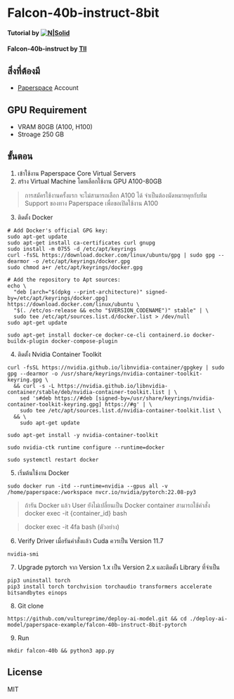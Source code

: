 # Falcon-40b-instruct-8bit

#### Tutorial by [![N|Solid](https://vultureprime-research-center.s3.ap-southeast-1.amazonaws.com/vulturePrimeLogo.png)](https://vultureprime.com)

#### Falcon-40b-instruct by [TII](https://huggingface.co/tiiuae/falcon-40b-instruct/) 

## สิ่งที่ต้องมี
- [Paperspace](https://www.paperspace.com/) Account 

## GPU Requirement 
- VRAM 80GB (A100, H100)
- Stroage 250 GB
## ขั้นตอน 
1. เข้าใช้งาน Paperspace Core Virtual Servers
2. สร้าง Virtual Machine โดยเลือกใช้งาน GPU A100-80GB 
> การสมัครใช้งานครั้งแรก จะไม่สามารถเลือก A100 ได้ จำเป็นต้องนัดหมายคุยกับทีม Support ของทาง Paperspace เพื่อขอเปิดใช้งาน A100
3. ติดตั้ง Docker 
```
# Add Docker's official GPG key:
sudo apt-get update
sudo apt-get install ca-certificates curl gnupg
sudo install -m 0755 -d /etc/apt/keyrings
curl -fsSL https://download.docker.com/linux/ubuntu/gpg | sudo gpg --dearmor -o /etc/apt/keyrings/docker.gpg
sudo chmod a+r /etc/apt/keyrings/docker.gpg

# Add the repository to Apt sources:
echo \
  "deb [arch="$(dpkg --print-architecture)" signed-by=/etc/apt/keyrings/docker.gpg] https://download.docker.com/linux/ubuntu \
  "$(. /etc/os-release && echo "$VERSION_CODENAME")" stable" | \
  sudo tee /etc/apt/sources.list.d/docker.list > /dev/null
sudo apt-get update
```
```
sudo apt-get install docker-ce docker-ce-cli containerd.io docker-buildx-plugin docker-compose-plugin
```
4. ติดตั้ง Nvidia Container Toolkit
```
curl -fsSL https://nvidia.github.io/libnvidia-container/gpgkey | sudo gpg --dearmor -o /usr/share/keyrings/nvidia-container-toolkit-keyring.gpg \
  && curl -s -L https://nvidia.github.io/libnvidia-container/stable/deb/nvidia-container-toolkit.list | \
    sed 's#deb https://#deb [signed-by=/usr/share/keyrings/nvidia-container-toolkit-keyring.gpg] https://#g' | \
    sudo tee /etc/apt/sources.list.d/nvidia-container-toolkit.list \
  && \
    sudo apt-get update
```
```
sudo apt-get install -y nvidia-container-toolkit
```
```
sudo nvidia-ctk runtime configure --runtime=docker
```
```
sudo systemctl restart docker
```
5. เริ่มต้นใช้งาน Docker 
```
sudo docker run -itd --runtime=nvidia --gpus all -v /home/paperspace:/workspace nvcr.io/nvidia/pytorch:22.08-py3
```
> ถ้ารัน  Docker แล้ว User ยังไม่เปลี่ยนเป็น Docker container สามารถใช้คำสั่ง docker exec -it {container_id} bash

> docker exec -it 4fa bash (ตัวอย่าง)
6. Verify Driver เมื่อรันคำสั่งแล้ว Cuda ควรเป็น Version 11.7
```
nvidia-smi
```

7. Upgrade pytorch จาก Version 1.x เป็น Version 2.x และติดตั้ง Library ที่จำเป็น
```
pip3 uninstall torch 
pip3 install torch torchvision torchaudio transformers accelerate bitsandbytes einops
```

8. Git clone 
```
https://github.com/vultureprime/deploy-ai-model.git && cd ./deploy-ai-model/paperspace-example/falcon-40b-instruct-8bit-pytorch
```
9. Run 
```
mkdir falcon-40b && python3 app.py
```
## License 
MIT

